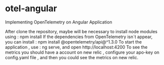 # otel-angular
Implementing OpenTelemetry on Angular Application

After clone the repository, maybe will be necessary to install node modules using : npm install
If the dependencies from OpenTelemetry isn´t appear, you can install : npm install @opentelemetry/api@^1.3.0
To start the application , use : ng serve, and open http://localhost:4200
To see the metrics you should have a account on new relic , configure your apo-key on config.yaml file , and then you could see the metrics on new relic.
